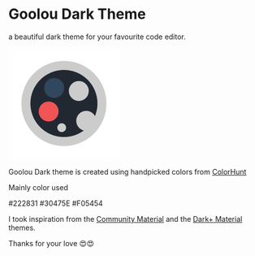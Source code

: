 
# Goolou Dark Theme

a beautiful dark theme for your favourite code editor.

![Goolou Logo](icon_small.png)

 Goolou Dark theme is created using handpicked  colors from [ColorHunt](colorhunt.co) 

Mainly color used

 #222831
 #30475E
 #F05454

 I took inspiration from the [Community Material](https://marketplace.visualstudio.com/items?itemName=Equinusocio.vsc-community-material-theme) and the [Dark+ Material](https://marketplace.visualstudio.com/items?itemName=vangware.dark-plus-material) themes.

Thanks for  your love 😍😍
